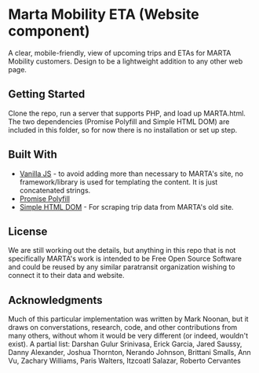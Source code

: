 # Marta Mobility ETA (Website component)

A clear, mobile-friendly, view of upcoming trips and ETAs for MARTA Mobility customers. Design to be a lightweight addition to any other web page.

## Getting Started
Clone the repo, run a server that supports PHP, and load up MARTA.html. The two dependencies (Promise Polyfill and Simple HTML DOM) are included in this folder, so for now there is no installation or set up step.

## Built With

* [Vanilla JS](http://vanilla-js.com/) - to avoid adding more than necessary to MARTA's site, no framework/library is used for templating the content. It is just concatenated strings.
* [Promise Polyfill](https://github.com/taylorhakes/promise-polyfill)
* [Simple HTML DOM](https://github.com/sunra/php-simple-html-dom-parser) - For scraping trip data from MARTA's old site.

## License

We are still working out the details, but anything in this repo that is not specifically MARTA's work is intended to be Free Open Source Software and could be reused by any similar paratransit organization wishing to connect it to their data and website. 

## Acknowledgments

Much of this particular implementation was written by Mark Noonan, but it draws on converstations, research, code, and other contributions from many others, without whom it would be very different (or indeed, wouldn't exist). A partial list: Darshan Gulur Srinivasa, Erick Garcia, Jared Saussy, Danny Alexander, Joshua Thornton, Nerando Johnson, Brittani Smalls, Ann Vu, Zachary Williams, Paris Walters, Itzcoatl Salazar, Roberto Cervantes
